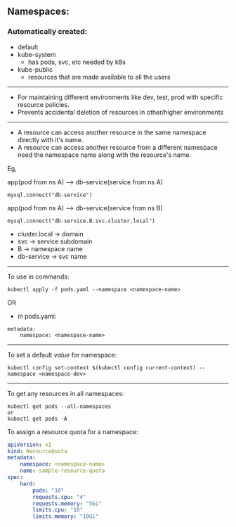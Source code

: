 ## Namespaces:

### Automatically created:
- default
- kube-system
    - has pods, svc, etc needed by k8s 
- kube-public
    - resources that are made available to all the users
---
- For maintaining different environments like dev, test, prod with specific resource policies.
- Prevents accidental deletion of resources in other/higher environments
---
- A resource can access another resource in the same namespace directly with it's name.
- A resource can access another resource from a different namespace need the namespace name along with the resource's name.

Eg, 

app(pod from ns A) --> db-service(service from ns A)
```
mysql.connect("db-service")
```

app(pod from ns A) --> db-service(service from ns B)
```
mysql.connect("db-service.B.svc.cluster.local")
```
- cluster.local -> domain
- svc -> service subdomain
- B -> namespace name
- db-service -> svc name

---
To use in commands:
```
kubectl apply -f pods.yaml --namespace <namespace-name>
```
OR
- in pods.yaml:
```
metadata:
    namespace: <namespace-name>
```
---

To set a default *value* for namespace:
```
kubectl config set-context $(kubectl config current-context) --namespace <namespace-dev>
```
---
To get any resources in all namespaces:
```
kubectl get pods --all-namespaces
or
kubectl get pods -A
```
To assign a resource quota for a namespace:
```yaml
apiVersion: v1
kind: ResourceQuota
metadata:
    namespace: <namespace-name>
    name: sample-resource-quota
spec:
    hard:
        pods: "10"
        requests.cpu: "4"
        requests.memory: "5Gi"
        limits.cpu: "10"
        limits.memory: "10Gi"
``` 
